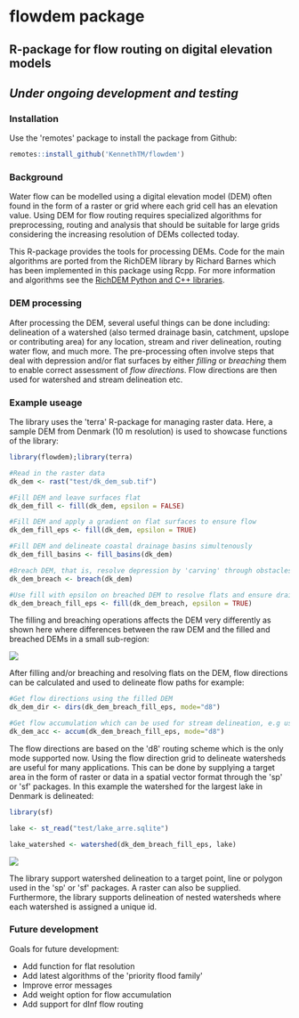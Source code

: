 # flowdem package

## R-package for flow routing on digital elevation models
## *Under ongoing development and testing*

### Installation

Use the 'remotes' package to install the package from Github:

```r
remotes::install_github('KennethTM/flowdem')
```

### Background

Water flow can be modelled using a digital elevation model (DEM) often found in the form of a raster or grid where each grid cell has an elevation value. Using DEM for flow routing requires specialized algorithms for preprocessing, routing and analysis that should be suitable for large grids considering the increasing resolution of DEMs collected today. 

This R-package provides the tools for processing DEMs. Code for the main algorithms are ported from the RichDEM library by Richard Barnes which has been implemented in this package using Rcpp. For more information and algorithms see the [RichDEM Python and C++ libraries](https://github.com/r-barnes/richdem). 

### DEM processing

After processing the DEM, several useful things can be done including: delineation of a watershed (also termed drainage basin, catchment, upslope or contributing area) for any location, stream and river delineation, routing water flow, and much more. The pre-processing often involve steps that deal with depression and/or flat surfaces by either *filling* or *breaching* them to enable correct assessment of *flow directions*. Flow directions are then used for watershed and stream delineation etc. 

### Example useage

The library uses the 'terra' R-package for managing raster data. Here, a sample DEM from Denmark (10 m resolution) is used to showcase functions of the library:

```r
library(flowdem);library(terra)

#Read in the raster data
dk_dem <- rast("test/dk_dem_sub.tif")

#Fill DEM and leave surfaces flat
dk_dem_fill <- fill(dk_dem, epsilon = FALSE)

#Fill DEM and apply a gradient on flat surfaces to ensure flow
dk_dem_fill_eps <- fill(dk_dem, epsilon = TRUE)

#Fill DEM and delineate coastal drainage basins simultenously
dk_dem_fill_basins <- fill_basins(dk_dem)

#Breach DEM, that is, resolve depression by 'carving' through obstacles
dk_dem_breach <- breach(dk_dem)

#Use fill with epsilon on breached DEM to resolve flats and ensure drainage
dk_dem_breach_fill_eps <- fill(dk_dem_breach, epsilon = TRUE)
```

The filling and breaching operations affects the DEM very differently as shown here where differences between the raw DEM and the filled and breached DEMs in a small sub-region:

![](https://github.com/KennethTM/flowdem/blob/main/test/fill_vs_breach.png)

After filling and/or breaching and resolving flats on the DEM, flow directions can be calculated and used to delineate flow paths for example:

```r
#Get flow directions using the filled DEM
dk_dem_dir <- dirs(dk_dem_breach_fill_eps, mode="d8")

#Get flow accumulation which can be used for stream delineation, e.g using a threshold (dk_dem_acc > 1000)
dk_dem_acc <- accum(dk_dem_breach_fill_eps, mode="d8")
```

The flow directions are based on the 'd8' routing scheme which is the only mode supported now. Using the flow direction grid to delineate watersheds are useful for many applications. This can be done by supplying a target area in the form of raster or data in a spatial vector format through the 'sp' or 'sf' packages. In this example the watershed for the largest lake in Denmark is delineated:

```r
library(sf)

lake <- st_read("test/lake_arre.sqlite")

lake_watershed <- watershed(dk_dem_breach_fill_eps, lake)
```

![](https://github.com/KennethTM/flowdem/blob/main/test/watershed_delin.png)

The library support watershed delineation to a target point, line or polygon used in the 'sp' or 'sf' packages. A raster can also be supplied. Furthermore, the library supports delineation of nested watersheds where each watershed is assigned a unique id.

### Future development

Goals for future development:

* Add function for flat resolution
* Add latest algorithms of the 'priority flood family'
* Improve error messages
* Add weight option for flow accumulation
* Add support for dInf flow routing
